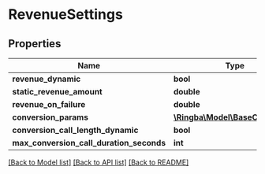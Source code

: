 # RevenueSettings

## Properties
Name | Type | Description | Notes
------------ | ------------- | ------------- | -------------
**revenue_dynamic** | **bool** |  | [optional] 
**static_revenue_amount** | **double** |  | [optional] 
**revenue_on_failure** | **double** |  | [optional] 
**conversion_params** | [**\Ringba\Model\BaseConversion**](BaseConversion.md) |  | [optional] 
**conversion_call_length_dynamic** | **bool** |  | [optional] 
**max_conversion_call_duration_seconds** | **int** |  | [optional] 

[[Back to Model list]](../README.md#documentation-for-models) [[Back to API list]](../README.md#documentation-for-api-endpoints) [[Back to README]](../README.md)


